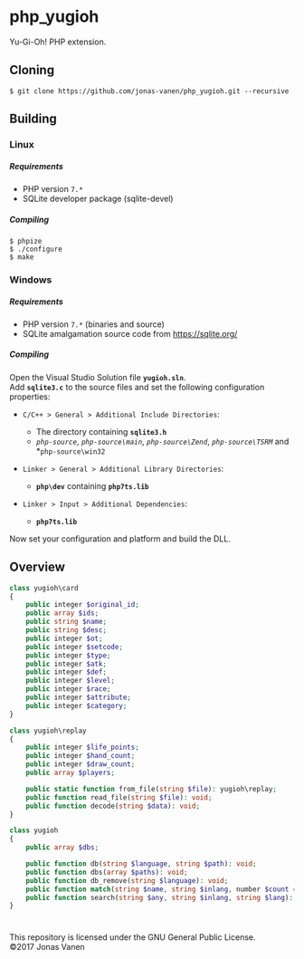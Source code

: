 # php_yugioh
Yu-Gi-Oh! PHP extension.

## Cloning
```
$ git clone https://github.com/jonas-vanen/php_yugioh.git --recursive
```

## Building
### Linux
##### Requirements
* PHP version `7.*`
* SQLite developer package (sqlite-devel)
##### Compiling
```
$ phpize
$ ./configure
$ make
```

### Windows
##### Requirements
* PHP version `7.*` (binaries and source)
* SQLite amalgamation source code from https://sqlite.org/
##### Compiling
Open the Visual Studio Solution file **`yugioh.sln`**.  
Add **`sqlite3.c`** to the source files and set the following configuration properties:  

* `C/C++ > General > Additional Include Directories`:  
  - The directory containing **`sqlite3.h`**  
  - *`php-source`*, *`php-source\main`*, *`php-source\Zend`*, *`php-source\TSRM`* and *`php-source\win32`  

* `Linker > General > Additional Library Directories`:  
  - **`php\dev`** containing **`php7ts.lib`**  
  
* `Linker > Input > Additional Dependencies`:  
  - **`php7ts.lib`**
  
Now set your configuration and platform and build the DLL.

## Overview
```php
class yugioh\card
{
    public integer $original_id;
    public array $ids;
    public string $name;
    public string $desc;
    public integer $ot;
    public integer $setcode;
    public integer $type;
    public integer $atk;
    public integer $def;
    public integer $level;
    public integer $race;
    public integer $attribute;
    public integer $category;
}

class yugioh\replay
{
    public integer $life_points;
    public integer $hand_count;
    public integer $draw_count;
    public array $players;

    public static function from_file(string $file): yugioh\replay;
    public function read_file(string $file): void;
    public function decode(string $data): void;
}

class yugioh
{
    public array $dbs;

    public function db(string $language, string $path): void;
    public function dbs(array $paths): void;
    public function db_remove(string $language): void;
    public function match(string $name, string $inlang, number $count = 1): array;
    public function search(string $any, string $inlang, string $lang): yugioh\card;
}
```


#
This repository is licensed under the GNU General Public License.  
©2017 Jonas Vanen
